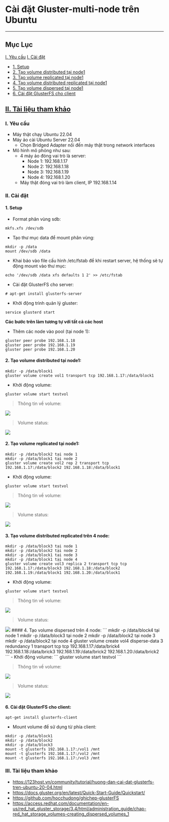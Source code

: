 # Cài đặt Gluster-multi-node trên Ubuntu
---
## Mục Lục 
[I. Yêu cầu](#req)
[I. Cài đặt](#set)
- [1. Setup](#su)
- [2. Tạo volume distributed tại node1](#vd)
- [3. Tạo volume replicated tại node1](#vr)
- [4. Tạo volume distributed replicated tại node1](#vdr)    
- [5. Tạo volume dispersed tại node1](#vdi)
- [6. Cài đặt GlusterFS cho client](#cli)

[II. Tài liệu tham khảo](#references)
---
 <a name='req'></a> 
### I. Yêu cầu
- Máy thật chạy Ubuntu 22.04
- Máy ảo cài Ubuntu Server 22.04
   - Chọn Bridged Adapter nối đến máy thật trong network interfaces
- Mô hình mô phỏng như sau:
  - 4 máy ảo đóng vai trò là server:
     - Node 1: 192.168.1.17
     - Node 2: 192.168.1.18
     - Node 3: 192.168.1.19
     - Node 4: 192.168.1.20
  - Máy thật đóng vai trò làm client, IP 192.168.1.14


 <a name='set'></a> 
### II. Cài đặt
 <a name='su'></a> 
#### 1. Setup
- Format phân vùng sdb:
```
mkfs.xfs /dev/sdb
```
- Tạo thư mục data để mount phân vùng:
```
mkdir -p /data
mount /dev/sdb /data
```
- Khai báo vào file cấu hình /etc/fstab để khi restart server, hệ thống sẽ tự động mount vào thư mục:
```
echo '/dev/sdb /data xfs defaults 1 2' >> /etc/fstab
```
  - Cài đặt GlusterFS cho server:
```
# apt-get install glusterfs-server
```
 - Khởi động trình quản lý gluster:
 ```
service glusterd start
 ```
**Các bước trên làm tương tự với tất cả các host**

- Thêm các node vào pool (tại node 1):
```
gluster peer probe 192.168.1.18
gluster peer probe 192.168.1.19
gluster peer probe 192.168.1.20
```

 <a name='vd'></a> 
#### 2. Tạo volume distributed tại node1:
```
mkdir -p /data/block1
gluster volume create vol1 transport tcp 192.168.1.17:/data/block1
```
 - Khởi động volume:
 ```
gluster volume start testvol
```

> Thông tin về volume:

  <img src="./Images/vol1.png">

> Volume status:

  <img src="./Images/statusvol1.png">

 <a name='vr'></a> 
#### 2. Tạo volume replicated tại node1:
```
mkdir -p /data/block2 tại node 1
mkdir -p /data/block1 tại node 2
gluster volume create vol2 rep 2 transport tcp 192.168.1.17:/data/block2 192.168.1.18:/data/block1
```
- Khởi động volume:
 ```
gluster volume start testvol
```

> Thông tin về volume:

  <img src="./Images/vol2.png">

> Volume status:

  <img src="./Images/statusvol2.png">

<a name='vdr'></a>
#### 3. Tạo volume distributed replicated trên 4 node:
```
mkdir -p /data/block3 tại node 1
mkdir -p /data/block2 tại node 2
mkdir -p /data/block1 tại node 3
mkdir -p /data/block1 tại node 4
gluster volume create vol3 replica 2 transport tcp tcp 192.168.1.17:/data/block3 192.168.1.18:/data/block2 192.168.1.19:/data/block1 192.168.1.20:/data/block1
```
- Khởi động volume:
 ```
gluster volume start testvol
```

> Thông tin về volume:

  <img src="./Images/vol3.png">

> Volume status:

  <img src="./Images/statusvol3.png">
<a name='vdi'></a>
#### 4. Tạo volume dispersed trên 4 node:
```
mkdir -p /data/block4 tại node 1
mkdir -p /data/block3 tại node 2
mkdir -p /data/block2 tại node 3
mkdir -p /data/block2 tại node 4
gluster volume create vol4 disperse-data 3 redundancy 1 transport tcp tcp 192.168.1.17:/data/brick4 192.168.1.18:/data/brick3 192.168.1.19:/data/brick2 192.168.1.20:/data/brick2
```
- Khởi động volume:
 ```
gluster volume start testvol
```

> Thông tin về volume:

  <img src="./Images/vol4.png">

> Volume status:

  <img src="./Images/statusvol4.png">

<a name='cl'></a>
 #### 6. Cài đặt GlusterFS cho client:
 ```
apt-get install glusterfs-client
 ```
 - Mount volume để sử dụng từ phía client:
 
 ```
mkdir -p /data/block1
mkdir -p /data/block2
mkdir -p /data/block3
mount -t glusterfs 192.168.1.17:/vol1 /mnt
mount -t glusterfs 192.168.1.17:/vol2 /mnt
mount -t glusterfs 192.168.1.17:/vol3 /mnt

 ```


 <a name='references'></a> 
### III. Tài liệu tham khảo
- https://123host.vn/community/tutorial/huong-dan-cai-dat-glusterfs-tren-ubuntu-20-04.html
- https://docs.gluster.org/en/latest/Quick-Start-Guide/Quickstart/
- https://github.com/hocchudong/ghichep-glusterFS
- https://access.redhat.com/documentation/en-us/red_hat_gluster_storage/3.4/html/administration_guide/chap-red_hat_storage_volumes-creating_dispersed_volumes_1
